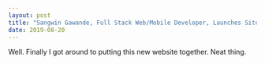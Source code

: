 ```yaml
---
layout: post
title: "Sangwin Gawande, Full Stack Web/Mobile Developer, Launches Site"
date: 2019-08-20
---
```


Well. Finally I got around to putting this new website together. Neat thing.
